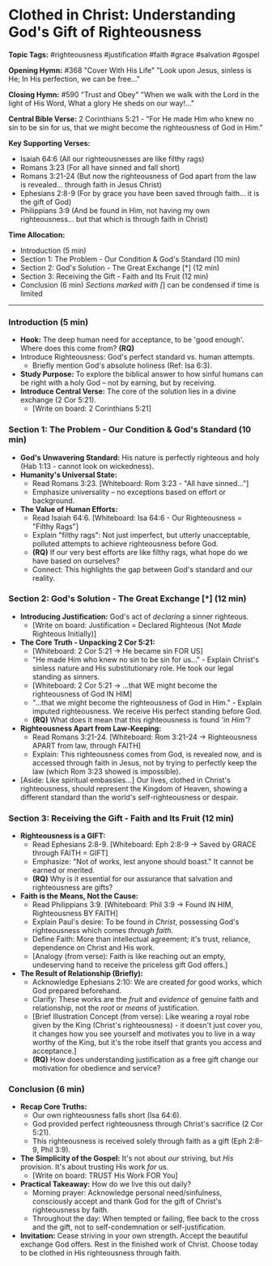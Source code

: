 # Clothed in Christ: Understanding God's Gift of Righteousness

**Topic Tags:** #righteousness #justification #faith #grace #salvation #gospel

**Opening Hymn:** #368 "Cover With His Life" "Look upon Jesus, sinless is He; In
His perfection, we can be free..."

**Closing Hymn:** #590 "Trust and Obey" "When we walk with the Lord in the light
of His Word, What a glory He sheds on our way!..."

**Central Bible Verse:** 2 Corinthians 5:21 - "For He made Him who knew no sin
to be sin for us, that we might become the righteousness of God in Him."

**Key Supporting Verses:**

- Isaiah 64:6 (All our righteousnesses are like filthy rags)
- Romans 3:23 (For all have sinned and fall short)
- Romans 3:21-24 (But now the righteousness of God apart from the law is
  revealed... through faith in Jesus Christ)
- Ephesians 2:8-9 (For by grace you have been saved through faith... it is the
  gift of God)
- Philippians 3:9 (And be found in Him, not having my own righteousness... but
  that which is through faith in Christ)

**Time Allocation:**

- Introduction (5 min)
- Section 1: The Problem - Our Condition & God's Standard (10 min)
- Section 2: God's Solution - The Great Exchange [*] (12 min)
- Section 3: Receiving the Gift - Faith and Its Fruit (12 min)
- Conclusion (6 min) _Sections marked with [_] can be condensed if time is
  limited

---

### Introduction (5 min)

- **Hook:** The deep human need for acceptance, to be 'good enough'. Where does
  this come from? **(RQ)**
- Introduce Righteousness: God's perfect standard vs. human attempts.
  - Briefly mention God's absolute holiness (Ref: Isa 6:3).
- **Study Purpose:** To explore the biblical answer to how sinful humans can be
  right with a holy God – not by earning, but by receiving.
- **Introduce Central Verse:** The core of the solution lies in a divine
  exchange (2 Cor 5:21).
  - [Write on board: 2 Corinthians 5:21]

### Section 1: The Problem - Our Condition & God's Standard (10 min)

- **God's Unwavering Standard:** His nature is perfectly righteous and holy (Hab
  1:13 - cannot look on wickedness).
- **Humanity's Universal State:**
  - Read Romans 3:23. [Whiteboard: Rom 3:23 - "All have sinned..."]
  - Emphasize universality – no exceptions based on effort or background.
- **The Value of Human Efforts:**
  - Read Isaiah 64:6. [Whiteboard: Isa 64:6 - Our Righteousness = "Filthy Rags"]
  - Explain "filthy rags": Not just imperfect, but utterly unacceptable,
    polluted attempts to achieve righteousness before God.
  - **(RQ)** If our very best efforts are like filthy rags, what hope do we have
    based on ourselves?
  - Connect: This highlights the gap between God's standard and our reality.

### Section 2: God's Solution - The Great Exchange [*] (12 min)

- **Introducing Justification:** God's act of _declaring_ a sinner righteous.
  - [Write on board: Justification = Declared Righteous (Not *Made* Righteous
    Initially)]
- **The Core Truth - Unpacking 2 Cor 5:21:**
  - [Whiteboard: 2 Cor 5:21 -> He became sin FOR US]
  - "He made Him who knew no sin to be sin for us..." - Explain Christ's sinless
    nature and His substitutionary role. He took our legal standing as sinners.
  - [Whiteboard: 2 Cor 5:21 -> ...that WE might become the righteousness of God
    IN HIM]
  - "...that we might become the righteousness of God in Him." - Explain imputed
    righteousness. We receive His perfect standing before God.
  - **(RQ)** What does it mean that this righteousness is found _'in Him'_?
- **Righteousness Apart from Law-Keeping:**
  - Read Romans 3:21-24. [Whiteboard: Rom 3:21-24 -> Righteousness APART from
    law, through FAITH]
  - Explain: This righteousness comes from God, is revealed now, and is accessed
    through faith in Jesus, not by trying to perfectly keep the law (which Rom
    3:23 showed is impossible).
- [Aside: Like spiritual embassies...] Our lives, clothed in Christ's
  righteousness, should represent the Kingdom of Heaven, showing a different
  standard than the world's self-righteousness or despair.

### Section 3: Receiving the Gift - Faith and Its Fruit (12 min)

- **Righteousness is a GIFT:**
  - Read Ephesians 2:8-9. [Whiteboard: Eph 2:8-9 -> Saved by GRACE through FAITH
    = GIFT]
  - Emphasize: "Not of works, lest anyone should boast." It cannot be earned or
    merited.
  - **(RQ)** Why is it essential for our assurance that salvation and
    righteousness are gifts?
- **Faith is the Means, Not the Cause:**
  - Read Philippians 3:9. [Whiteboard: Phil 3:9 -> Found IN HIM, Righteousness
    BY FAITH]
  - Explain Paul's desire: To be found _in Christ_, possessing God's
    righteousness which comes _through faith_.
  - Define Faith: More than intellectual agreement; it's trust, reliance,
    dependence on Christ and His work.
  - [Analogy (from verse): Faith is like reaching out an empty, undeserving hand
    to receive the priceless gift God offers.]
- **The Result of Relationship (Briefly):**
  - Acknowledge Ephesians 2:10: We are created _for_ good works, which God
    prepared beforehand.
  - Clarify: These works are the _fruit_ and _evidence_ of genuine faith and
    relationship, not the _root_ or _means_ of justification.
  - [Brief Illustration Concept (from verse): Like wearing a royal robe given by
    the King (Christ's righteousness) - it doesn't just cover you, it changes
    how you see yourself and motivates you to live in a way worthy of the King,
    but it's the robe itself that grants you access and acceptance.]
  - **(RQ)** How does understanding justification as a free gift change our
    motivation for obedience and service?

### Conclusion (6 min)

- **Recap Core Truths:**
  - Our own righteousness falls short (Isa 64:6).
  - God provided perfect righteousness through Christ's sacrifice (2 Cor 5:21).
  - This righteousness is received solely through faith as a gift (Eph 2:8-9,
    Phil 3:9).
- **The Simplicity of the Gospel:** It's not about _our_ striving, but _His_
  provision. It's about trusting His work _for_ us.
  - [Write on board: TRUST His Work FOR You]
- **Practical Takeaway:** How do we live this out daily?
  - Morning prayer: Acknowledge personal need/sinfulness, consciously accept and
    thank God for the gift of Christ's righteousness by faith.
  - Throughout the day: When tempted or failing, flee back to the cross and the
    gift, not to self-condemnation or self-justification.
- **Invitation:** Cease striving in your own strength. Accept the beautiful
  exchange God offers. Rest in the finished work of Christ. Choose today to be
  clothed in His righteousness through faith.
